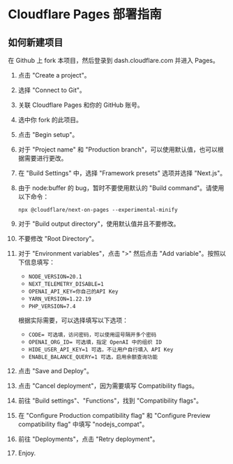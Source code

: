 # Cloudflare Pages 部署指南

## 如何新建项目

在 Github 上 fork 本项目，然后登录到 dash.cloudflare.com 并进入 Pages。

1. 点击 "Create a project"。
2. 选择 "Connect to Git"。
3. 关联 Cloudflare Pages 和你的 GitHub 账号。
4. 选中你 fork 的此项目。
5. 点击 "Begin setup"。
6. 对于 "Project name" 和 "Production branch"，可以使用默认值，也可以根据需要进行更改。
7. 在 "Build Settings" 中，选择 "Framework presets" 选项并选择 "Next.js"。
8. 由于 node:buffer 的 bug，暂时不要使用默认的 "Build command"。请使用以下命令：
   ```
   npx @cloudflare/next-on-pages --experimental-minify
   ```
9. 对于 "Build output directory"，使用默认值并且不要修改。
10. 不要修改 "Root Directory"。
11. 对于 "Environment variables"，点击 ">" 然后点击 "Add variable"。按照以下信息填写：

    - `NODE_VERSION=20.1`
    - `NEXT_TELEMETRY_DISABLE=1`
    - `OPENAI_API_KEY=你自己的API Key`
    - `YARN_VERSION=1.22.19`
    - `PHP_VERSION=7.4`

    根据实际需要，可以选择填写以下选项：

    - `CODE= 可选填，访问密码，可以使用逗号隔开多个密码`
    - `OPENAI_ORG_ID= 可选填，指定 OpenAI 中的组织 ID`
    - `HIDE_USER_API_KEY=1 可选，不让用户自行填入 API Key`
    - `ENABLE_BALANCE_QUERY=1 可选，启用余额查询功能`

12. 点击 "Save and Deploy"。
13. 点击 "Cancel deployment"，因为需要填写 Compatibility flags。
14. 前往 "Build settings"、"Functions"，找到 "Compatibility flags"。
15. 在 "Configure Production compatibility flag" 和 "Configure Preview compatibility flag" 中填写 "nodejs_compat"。
16. 前往 "Deployments"，点击 "Retry deployment"。
17. Enjoy.
